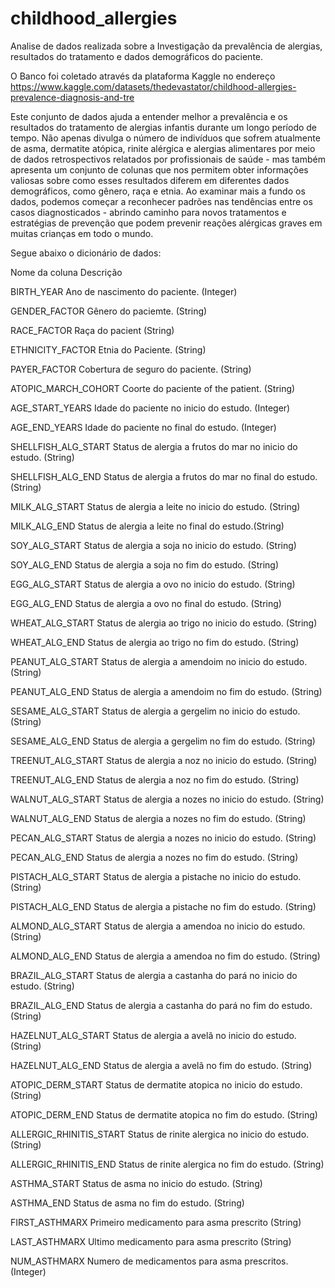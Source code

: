 # childhood_allergies
Analise de dados realizada sobre a Investigação da prevalência de alergias, resultados do tratamento e dados demográficos do paciente.

O Banco foi coletado através da plataforma Kaggle no endereço https://www.kaggle.com/datasets/thedevastator/childhood-allergies-prevalence-diagnosis-and-tre

Este conjunto de dados ajuda a entender melhor a prevalência e os resultados do tratamento de alergias infantis durante um longo período de tempo. Não apenas divulga o número de indivíduos que sofrem atualmente de asma, dermatite atópica, rinite alérgica e alergias alimentares por meio de dados retrospectivos relatados por profissionais de saúde - mas também apresenta um conjunto de colunas que nos permitem obter informações valiosas sobre como esses resultados diferem em diferentes dados demográficos, como gênero, raça e etnia. Ao examinar mais a fundo os dados, podemos começar a reconhecer padrões nas tendências entre os casos diagnosticados - abrindo caminho para novos tratamentos e estratégias de prevenção que podem prevenir reações alérgicas graves em muitas crianças em todo o mundo.

Segue abaixo o dicionário de dados:

Nome da coluna  	  Descrição

BIRTH_YEAR	        Ano de nascimento do paciente. (Integer)

GENDER_FACTOR	      Gênero do paciemte. (String)

RACE_FACTOR	        Raça do pacient (String)

ETHNICITY_FACTOR	  Etnia do Paciente. (String)

PAYER_FACTOR	      Cobertura de seguro do paciente. (String)

ATOPIC_MARCH_COHORT	Coorte do paciente of the patient. (String)

AGE_START_YEARS	    Idade do paciente no inicio do estudo. (Integer)

AGE_END_YEARS	      Idade do paciente no final do estudo. (Integer)

SHELLFISH_ALG_START	Status de alergia a frutos do mar no inicio do estudo. (String)

SHELLFISH_ALG_END	  Status de alergia a frutos do mar no final do estudo. (String)

MILK_ALG_START	    Status de alergia a leite no inicio do estudo. (String)

MILK_ALG_END	      Status de alergia a leite no final do estudo.(String)

SOY_ALG_START	      Status de alergia a soja no inicio do estudo. (String)

SOY_ALG_END	        Status de alergia a soja no fim do estudo. (String)

EGG_ALG_START	      Status de alergia a ovo no inicio do estudo. (String)

EGG_ALG_END	        Status de alergia a ovo no final do estudo. (String)

WHEAT_ALG_START	    Status de alergia ao trigo no inicio do estudo. (String)

WHEAT_ALG_END	      Status de alergia ao trigo no fim do estudo. (String)

PEANUT_ALG_START	  Status de alergia a amendoim no inicio do estudo. (String)

PEANUT_ALG_END	    Status de alergia a amendoim no fim do estudo. (String)

SESAME_ALG_START	  Status de alergia a gergelim no inicio do estudo. (String)

SESAME_ALG_END	    Status de alergia a gergelim no fim do estudo. (String)

TREENUT_ALG_START	  Status de alergia a noz no inicio do estudo. (String)

TREENUT_ALG_END	    Status de alergia a noz no fim do estudo. (String)

WALNUT_ALG_START	  Status de alergia a nozes no inicio do estudo. (String)

WALNUT_ALG_END	    Status de alergia a nozes no fim do estudo. (String)

PECAN_ALG_START	    Status de alergia a nozes no inicio do estudo. (String)

PECAN_ALG_END	      Status de alergia a nozes no fim do estudo. (String)

PISTACH_ALG_START	  Status de alergia a pistache no inicio do estudo. (String)

PISTACH_ALG_END	    Status de alergia a pistache no fim do estudo. (String)

ALMOND_ALG_START	  Status de alergia a amendoa no inicio do estudo. (String)

ALMOND_ALG_END	    Status de alergia a amendoa no fim do estudo.  (String)

BRAZIL_ALG_START	  Status de alergia a castanha do pará no inicio do estudo. (String)

BRAZIL_ALG_END	    Status de alergia a castanha do pará no fim do estudo. (String)

HAZELNUT_ALG_START	Status de alergia a avelã no inicio do estudo. (String)

HAZELNUT_ALG_END	  Status de alergia a avelã no fim do estudo. (String)

ATOPIC_DERM_START	  Status de dermatite atopica no inicio do estudo. (String)

ATOPIC_DERM_END	    Status de dermatite atopica no fim do estudo. (String)

ALLERGIC_RHINITIS_START	Status de rinite alergica no inicio do estudo. (String)

ALLERGIC_RHINITIS_END	Status de rinite alergica no fim do estudo. (String)

ASTHMA_START	      Status de asma no inicio do estudo. (String)

ASTHMA_END	        Status de asma no fim do estudo. (String)

FIRST_ASTHMARX	    Primeiro medicamento para asma prescrito (String)

LAST_ASTHMARX	      Ultimo medicamento para asma prescrito (String)

NUM_ASTHMARX	      Numero de medicamentos para asma prescritos. (Integer)
